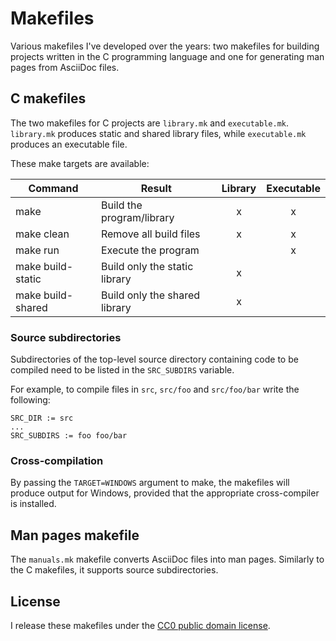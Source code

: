# Makefiles

Various makefiles I've developed over the years: two makefiles for
building projects written in the C programming language and one for
generating man pages from AsciiDoc files.

## C makefiles
The two makefiles for C projects are `library.mk` and `executable.mk`.
`library.mk` produces static and shared library files, while
`executable.mk` produces an executable file.

These make targets are available:

| Command           | Result                    | Library | Executable |
| ----------------- | ----------------------------- | :-: | :--------: |
| make              | Build the program/library     | x   | x          |
| make clean        | Remove all build files        | x   | x          |
| make run          | Execute the program           |     | x          |
| make build-static | Build only the static library | x   |            |
| make build-shared | Build only the shared library | x   |            |

### Source subdirectories
Subdirectories of the top-level source directory containing code to be
compiled need to be listed in the `SRC_SUBDIRS` variable.

For example, to compile files in `src`, `src/foo` and `src/foo/bar`
write the following:
```make
SRC_DIR := src
...
SRC_SUBDIRS := foo foo/bar
```

### Cross-compilation
By passing the `TARGET=WINDOWS` argument to make, the makefiles will
produce output for Windows, provided that the appropriate cross-compiler
is installed.

## Man pages makefile
The `manuals.mk` makefile converts AsciiDoc files into man pages.
Similarly to the C makefiles, it supports source subdirectories.

## License
I release these makefiles under the [CC0 public domain
license](https://creativecommons.org/publicdomain/zero/1.0/).
